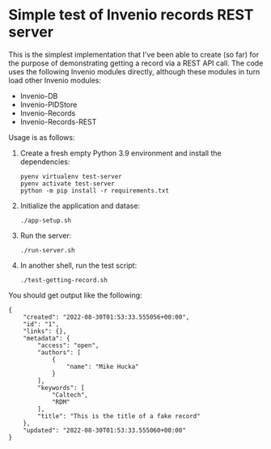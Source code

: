 # Simple test of Invenio records REST server

This is the simplest implementation that I've been able to create (so far) for the purpose of demonstrating getting a record via a REST API call. The code uses the following Invenio modules directly, although these modules in turn load other Invenio modules:
* Invenio-DB
* Invenio-PIDStore
* Invenio-Records
* Invenio-Records-REST

Usage is as follows:

1. Create a fresh empty Python 3.9 environment and install the dependencies:
    ```
    pyenv virtualenv test-server
    pyenv activate test-server
    python -m pip install -r requirements.txt
    ```
2. Initialize the application and datase:
    ```
    ./app-setup.sh
    ```
3. Run the server:
    ```
    ./run-server.sh
    ```
4. In another shell, run the test script:
    ```
    ./test-getting-record.sh
    ```

You should get output like the following:
```
{
    "created": "2022-08-30T01:53:33.555056+00:00",
    "id": "1",
    "links": {},
    "metadata": {
        "access": "open",
        "authors": [
            {
                "name": "Mike Hucka"
            }
        ],
        "keywords": [
            "Caltech",
            "RDM"
        ],
        "title": "This is the title of a fake record"
    },
    "updated": "2022-08-30T01:53:33.555060+00:00"
}
```
